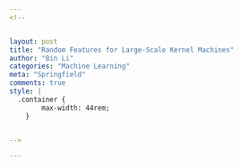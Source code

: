 ```yaml
---
<!--


layout: post
title: "Random Features for Large-Scale Kernel Machines"
author: "Bin Li"
categories: "Machine Learning"
meta: "Springfield"
comments: true
style: |
  .container {
        max-width: 44rem;
    } 


-->

---
```


